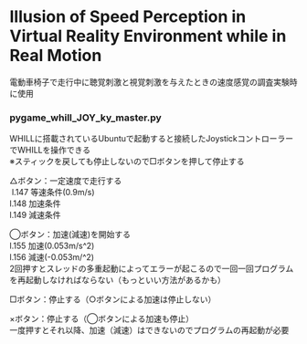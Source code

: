 # Illusion of Speed Perception in Virtual Reality Environment while in Real Motion
電動車椅子で走行中に聴覚刺激と視覚刺激を与えたときの速度感覚の調査実験時に使用

### pygame_whill_JOY_ky_master.py

WHILLに搭載されているUbuntuで起動すると接続したJoystickコントローラーでWHILLを操作できる  
※スティックを戻しても停止しないので□ボタンを押して停止する

△ボタン：一定速度で走行する  
 l.147 等速条件(0.9m/s)  
    l.148 加速条件  
    l.149 減速条件

◯ボタン：加速(減速)を開始する  
        l.155 加速(0.053m/s^2)  
  l.156 減速(-0.053m/^2)  
  2回押すとスレッドの多重起動によってエラーが起こるので一回一回プログラムを再起動しなければならない（もっといい方法があるかも）
  
 □ボタン：停止する（○ボタンによる加速は停止しない）
 
 ×ボタン：停止する（◯ボタンによる加速も停止）  
  一度押すとそれ以降、加速（減速）はできないのでプログラムの再起動が必要
  
